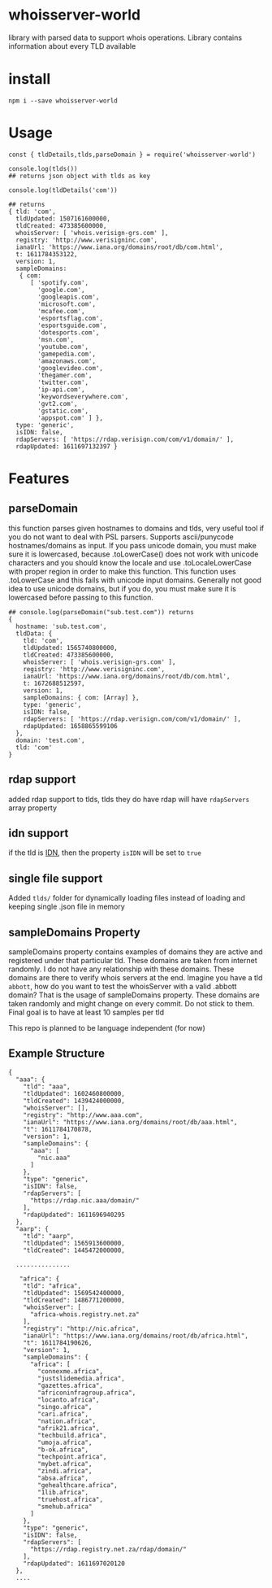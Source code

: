 # whoisserver-world
library with parsed data to support whois operations. Library contains information about every TLD available


# install
```
npm i --save whoisserver-world
```

# Usage
```
const { tldDetails,tlds,parseDomain } = require('whoisserver-world')

console.log(tlds())
## returns json object with tlds as key

console.log(tldDetails('com'))

## returns
{ tld: 'com',
  tldUpdated: 1507161600000,
  tldCreated: 473385600000,
  whoisServer: [ 'whois.verisign-grs.com' ],
  registry: 'http://www.verisigninc.com',
  ianaUrl: 'https://www.iana.org/domains/root/db/com.html',
  t: 1611784353122,
  version: 1,
  sampleDomains:
   { com:
      [ 'spotify.com',
        'google.com',
        'googleapis.com',
        'microsoft.com',
        'mcafee.com',
        'esportsflag.com',
        'esportsguide.com',
        'dotesports.com',
        'msn.com',
        'youtube.com',
        'gamepedia.com',
        'amazonaws.com',
        'googlevideo.com',
        'thegamer.com',
        'twitter.com',
        'ip-api.com',
        'keywordseverywhere.com',
        'gvt2.com',
        'gstatic.com',
        'appspot.com' ] },
  type: 'generic',
  isIDN: false,
  rdapServers: [ 'https://rdap.verisign.com/com/v1/domain/' ],
  rdapUpdated: 1611697132397 }
```

# Features

## parseDomain
this function parses given hostnames to domains and tlds, very useful tool if you do not want to deal with PSL parsers. Supports ascii/punycode hostnames/domains as input. If you pass unicode domain, you must make sure it is lowercased, because .toLowerCase() does not work with unicode characters and you should know the locale and use .toLocaleLowerCase with proper region in order to make this function. This function uses .toLowerCase and this fails with unicode input domains. Generally not good idea to use unicode domains, but if you do, you must make sure it is lowercased before passing to this function.

```
## console.log(parseDomain("sub.test.com")) returns
{
  hostname: 'sub.test.com',
  tldData: {
    tld: 'com',
    tldUpdated: 1565740800000,
    tldCreated: 473385600000,
    whoisServer: [ 'whois.verisign-grs.com' ],
    registry: 'http://www.verisigninc.com',
    ianaUrl: 'https://www.iana.org/domains/root/db/com.html',
    t: 1672688512597,
    version: 1,
    sampleDomains: { com: [Array] },
    type: 'generic',
    isIDN: false,
    rdapServers: [ 'https://rdap.verisign.com/com/v1/domain/' ],
    rdapUpdated: 1658865599106
  },
  domain: 'test.com',
  tld: 'com'
}
```

## rdap support
added rdap support to tlds, tlds they do have rdap will have `rdapServers` array property

## idn support
if the tld is [IDN](https://en.wikipedia.org/wiki/Internationalized_domain_name), then the property `isIDN` will be set to `true`

## single file support
Added `tlds/` folder for dynamically loading files instead of loading and keeping single .json file in memory

## sampleDomains Property 
sampleDomains property contains examples of domains they are active and registered under that particular tld. These domains are taken from internet randomly. I do not have any relationship with these domains. These domains are there to verify whois servers at the end. Imagine you have a tld `abbott`, how do you want to test the whoisServer with a valid .abbott domain? That is the usage of sampleDomains property. These domains are taken randomly and might change on every commit. Do not stick to them. Final goal is to have at least 10 samples per tld

This repo is planned to be language independent (for now)

## Example Structure
```
{
  "aaa": {
    "tld": "aaa",
    "tldUpdated": 1602460800000,
    "tldCreated": 1439424000000,
    "whoisServer": [],
    "registry": "http://www.aaa.com",
    "ianaUrl": "https://www.iana.org/domains/root/db/aaa.html",
    "t": 1611784170878,
    "version": 1,
    "sampleDomains": {
      "aaa": [
        "nic.aaa"
      ]
    },
    "type": "generic",
    "isIDN": false,
    "rdapServers": [
      "https://rdap.nic.aaa/domain/"
    ],
    "rdapUpdated": 1611696940295
  },
  "aarp": {
    "tld": "aarp",
    "tldUpdated": 1565913600000,
    "tldCreated": 1445472000000,
  
  ...............

   "africa": {
    "tld": "africa",
    "tldUpdated": 1569542400000,
    "tldCreated": 1486771200000,
    "whoisServer": [
      "africa-whois.registry.net.za"
    ],
    "registry": "http://nic.africa",
    "ianaUrl": "https://www.iana.org/domains/root/db/africa.html",
    "t": 1611784190626,
    "version": 1,
    "sampleDomains": {
      "africa": [
        "connexme.africa",
        "justslidemedia.africa",
        "gazettes.africa",
        "africoninfragroup.africa",
        "locanto.africa",
        "singo.africa",
        "cari.africa",
        "nation.africa",
        "afrik21.africa",
        "techbuild.africa",
        "umoja.africa",
        "b-ok.africa",
        "techpoint.africa",
        "mybet.africa",
        "zindi.africa",
        "absa.africa",
        "gehealthcare.africa",
        "1lib.africa",
        "truehost.africa",
        "smehub.africa"
      ]
    },
    "type": "generic",
    "isIDN": false,
    "rdapServers": [
      "https://rdap.registry.net.za/rdap/domain/"
    ],
    "rdapUpdated": 1611697020120
  },
  ....
```